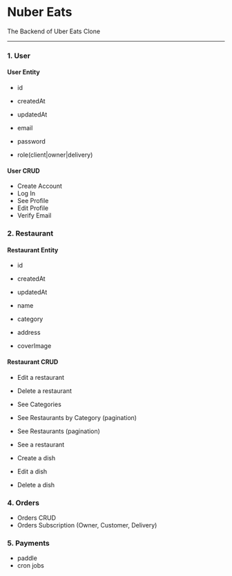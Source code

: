 # Nuber Eats

The Backend of Uber Eats Clone

---

### 1. User

#### User Entity

- id
- createdAt
- updatedAt

- email
- password
- role(client|owner|delivery)

#### User CRUD

- Create Account
- Log In
- See Profile
- Edit Profile
- Verify Email

### 2. Restaurant

#### Restaurant Entity

- id
- createdAt
- updatedAt

- name
- category
- address
- coverImage

#### Restaurant CRUD

- Edit a restaurant
- Delete a restaurant

- See Categories
- See Restaurants by Category (pagination)
- See Restaurants (pagination)
- See a restaurant

- Create a dish
- Edit a dish
- Delete a dish

### 4. Orders

- Orders CRUD
- Orders Subscription (Owner, Customer, Delivery)

### 5. Payments

- paddle
- cron jobs
